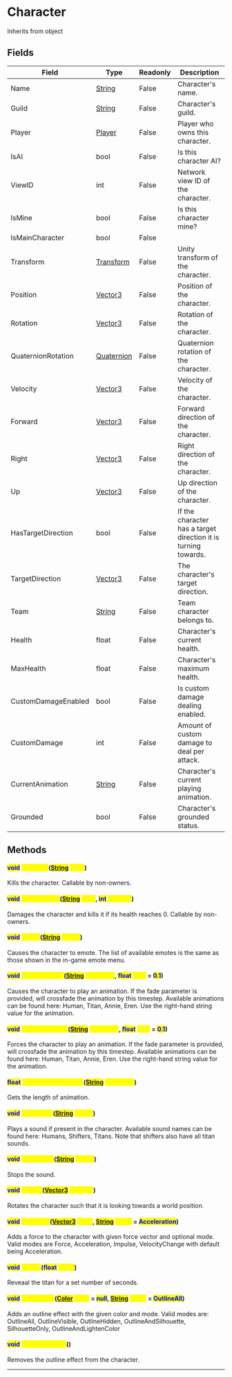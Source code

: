 # Character
Inherits from object
## Fields
|Field|Type|Readonly|Description|
|---|---|---|---|
|Name|[String](../static/String.md)|False|Character's name.|
|Guild|[String](../static/String.md)|False|Character's guild.|
|Player|[Player](../objects/Player.md)|False|Player who owns this character.|
|IsAI|bool|False|Is this character AI?|
|ViewID|int|False|Network view ID of the character.|
|IsMine|bool|False|Is this character mine?|
|IsMainCharacter|bool|False||
|Transform|[Transform](../objects/Transform.md)|False|Unity transform of the character.|
|Position|[Vector3](../objects/Vector3.md)|False|Position of the character.|
|Rotation|[Vector3](../objects/Vector3.md)|False|Rotation of the character.|
|QuaternionRotation|[Quaternion](../objects/Quaternion.md)|False|Quaternion rotation of the character.|
|Velocity|[Vector3](../objects/Vector3.md)|False|Velocity of the character.|
|Forward|[Vector3](../objects/Vector3.md)|False|Forward direction of the character.|
|Right|[Vector3](../objects/Vector3.md)|False|Right direction of the character.|
|Up|[Vector3](../objects/Vector3.md)|False|Up direction of the character.|
|HasTargetDirection|bool|False|If the character has a target direction it is turning towards.|
|TargetDirection|[Vector3](../objects/Vector3.md)|False|The character's target direction.|
|Team|[String](../static/String.md)|False|Team character belongs to.|
|Health|float|False|Character's current health.|
|MaxHealth|float|False|Character's maximum health.|
|CustomDamageEnabled|bool|False|Is custom damage dealing enabled.|
|CustomDamage|int|False|Amount of custom damage to deal per attack.|
|CurrentAnimation|[String](../static/String.md)|False|Character's current playing animation.|
|Grounded|bool|False|Character's grounded status.|
## Methods
#### <mark style="color:Blue;">void</mark> <mark style="color:Yellow;">GetKilled</mark>(<mark style="color:Blue;">[String](../static/String.md)</mark> <mark style="color:Yellow;">killer</mark>)
Kills the character. Callable by non-owners.
#### <mark style="color:Blue;">void</mark> <mark style="color:Yellow;">GetDamaged</mark>(<mark style="color:Blue;">[String](../static/String.md)</mark> <mark style="color:Yellow;">killer</mark>, <mark style="color:Blue;">int</mark> <mark style="color:Yellow;">damage</mark>)
Damages the character and kills it if its health reaches 0. Callable by non-owners.
#### <mark style="color:Blue;">void</mark> <mark style="color:Yellow;">Emote</mark>(<mark style="color:Blue;">[String](../static/String.md)</mark> <mark style="color:Yellow;">emote</mark>)
Causes the character to emote. The list of available emotes is the same as those shown in the in-game emote menu.
#### <mark style="color:Blue;">void</mark> <mark style="color:Yellow;">PlayAnimation</mark>(<mark style="color:Blue;">[String](../static/String.md)</mark> <mark style="color:Yellow;">animation</mark>, <mark style="color:Blue;">float</mark> <mark style="color:Yellow;">fade</mark> = <mark style="color:Blue;">0.1</mark>)
Causes the character to play an animation.  If the fade parameter is provided, will crossfade the animation by this timestep. Available animations can be found here: Human, Titan, Annie, Eren. Use the right-hand string value for the animation.
#### <mark style="color:Blue;">void</mark> <mark style="color:Yellow;">ForceAnimation</mark>(<mark style="color:Blue;">[String](../static/String.md)</mark> <mark style="color:Yellow;">animation</mark>, <mark style="color:Blue;">float</mark> <mark style="color:Yellow;">fade</mark> = <mark style="color:Blue;">0.1</mark>)
Forces the character to play an animation. If the fade parameter is provided, will crossfade the animation by this timestep. Available animations can be found here: Human, Titan, Annie, Eren. Use the right-hand string value for the animation.
#### <mark style="color:Blue;">float</mark> <mark style="color:Yellow;">GetAnimationLength</mark>(<mark style="color:Blue;">[String](../static/String.md)</mark> <mark style="color:Yellow;">animation</mark>)
Gets the length of animation.
#### <mark style="color:Blue;">void</mark> <mark style="color:Yellow;">PlaySound</mark>(<mark style="color:Blue;">[String](../static/String.md)</mark> <mark style="color:Yellow;">sound</mark>)
Plays a sound if present in the character. Available sound names can be found here: Humans, Shifters, Titans. Note that shifters also have all titan sounds.
#### <mark style="color:Blue;">void</mark> <mark style="color:Yellow;">StopSound</mark>(<mark style="color:Blue;">[String](../static/String.md)</mark> <mark style="color:Yellow;">sound</mark>)
Stops the sound.
#### <mark style="color:Blue;">void</mark> <mark style="color:Yellow;">LookAt</mark>(<mark style="color:Blue;">[Vector3](../objects/Vector3.md)</mark> <mark style="color:Yellow;">position</mark>)
Rotates the character such that it is looking towards a world position.
#### <mark style="color:Blue;">void</mark> <mark style="color:Yellow;">AddForce</mark>(<mark style="color:Blue;">[Vector3](../objects/Vector3.md)</mark> <mark style="color:Yellow;">force</mark>, <mark style="color:Blue;">[String](../static/String.md)</mark> <mark style="color:Yellow;">mode</mark> = <mark style="color:Blue;">Acceleration</mark>)
Adds a force to the character with given force vector and optional mode. Valid modes are Force, Acceleration, Impulse, VelocityChange with default being Acceleration.
#### <mark style="color:Blue;">void</mark> <mark style="color:Yellow;">Reveal</mark>(<mark style="color:Blue;">float</mark> <mark style="color:Yellow;">delay</mark>)
Reveaal the titan for a set number of seconds.
#### <mark style="color:Blue;">void</mark> <mark style="color:Yellow;">AddOutline</mark>(<mark style="color:Blue;">[Color](../objects/Color.md)</mark> <mark style="color:Yellow;">color</mark> = <mark style="color:Blue;">null</mark>, <mark style="color:Blue;">[String](../static/String.md)</mark> <mark style="color:Yellow;">mode</mark> = <mark style="color:Blue;">OutlineAll</mark>)
Adds an outline effect with the given color and mode. Valid modes are: OutlineAll, OutlineVisible, OutlineHidden, OutlineAndSilhouette, SilhouetteOnly, OutlineAndLightenColor
#### <mark style="color:Blue;">void</mark> <mark style="color:Yellow;">RemoveOutline</mark>()
Removes the outline effect from the character.

---

